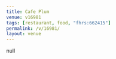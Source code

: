 ```yaml
---
title: Cafe Plum
venue: v16981
tags: [restaurant, food, "fhrs:662415"]
permalink: /v/16981/
layout: venue
---
```

null